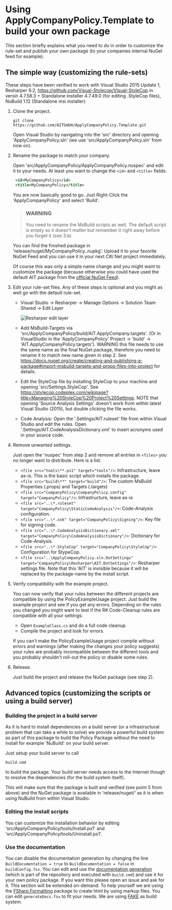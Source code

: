 # Using ApplyCompanyPolicy.Template to build your own package

This section briefly explains what you need to do in order to customize the rule-set and publish your own package (to your companies internal NuGet feed for example).

## The simple way (customizing the rule-sets)
These steps have been verified to work with Visual Studio 2015 Update 1, Resharper 9.2, https://github.com/Visual-Stylecop/Visual-StyleCop in versin 4.7.58.3 + Standalone installer 4.7.49.0 (for editing .StyleCop files), NuBuild 1.12 (Standalone msi installer)

1. Clone the project.

   ```shell
   git clone https://github.com/AITGmbH/ApplyCompanyPolicy.Template.git
   ```

   Open Visual Studio by navigating into the 'src' directory and opening 'ApplyCompanyPolicy.sln' (we use 'src/ApplyCompanyPolicy.sln' from now on).

2. Rename the package to match your company.

   Open 'src/ApplyCompanyPolicy/ApplyCompanyPolicy.nuspec' and edit it to your needs. At least you want to change the `<id>` and `<title>` fields:

   ```xml
    <id>MyCompanyPolicy</id>
    <title>MyCompanyPolicy</title>
   ```

   You are now basically good to go. Just Right-Click the 'ApplyCompanyPolicy' and select 'Build'. 
   
   > ### WARNING
   > You need to rename the MsBuild scripts as well. The default script is empty so it doesn't matter but remember it right away before you forget it (see 3.b)
   
   You can find the finished package in 'release/nuget/MyCompanyPolicy.<version>.nupkg'. Upload it to your favorite NuGet Feed and you can use it in your next C#/.Net project immediately.

   Of course this was only a simple name change and you might want to customize the package (because otherwise you could have used the default AIT package from the [official NuGet Feed](https://www.nuget.org/packages/AIT.CompanyPolicy/)).

3. Edit your rule-set files. Any of these steps is optional and you might as well go with the default rule-set.

   - Visual Studio -> Resharper -> Manage Options -> Solution Team Shared -> Edit Layer
     
	  ![Resharper edit layer](/ApplyCompanyPolicy.Template/content/img/resharper_edit_layer.jpg) 

   - Add MsBuild-Targets via 'src/ApplyCompanyPolicy/build/AIT.ApplyCompany.targets'. 
      (Or in VisualStudio in the 'ApplyCompanyPolicy' Project -> 'build' -> 'AIT.ApplyCompanyPolicy.targets').
	  WARNING this file needs to use the same name as the final NuGet package, therefore you need to rename it to match new name given in step 2. 
	  See https://docs.nuget.org/create/creating-and-publishing-a-package#import-msbuild-targets-and-props-files-into-project for details.

   - Edit the StyleCop file by installing StyleCop to your machine and opening 'src/Settings.StyleCop'. See https://stylecop.codeplex.com/wikipage?title=Managing%20StyleCop%20Project%20Settings. 
      NOTE that opening 'Source Analysis Settings' doesn't work from within latest Visual Studio (2015), but double clicking the file works.

   - Code Analysis: Open the '.Settings/AIT.ruleset' file from within Visual Studio and edit the rules.
	  Open '.Settings/AIT.CodeAnalysisDictionary.xml' to insert acronyms used in your source code.

4. Remove unwanted settings.

   Just open the 'nuspec' from step 2 and remove all entries in `<files>` you no longer want to distribute. Here is a list:

   - `<file src="tools\**.ps1" target="tools"/>`: Infrastructure, leave as-is. This is the basic script which installs the package.
   - `<file src="build\**" target="build"/>`: The custom MsBuild Properties (.props) and Targets (.targets)
   - `<file src="CompanyPolicy\CompanyPolicy.config" target="CompanyPolicy"/>`: Infrastructure, leave as-is
   - `<file src="..\*.ruleset" target="CompanyPolicy\StaticCodeAnalysis"/>`: Code-Analysis configuration.
   - `<file src="..\*.snk" target="CompanyPolicy\Signing"/>`: Key file for signing code.
   - `<file src="..\*.CodeAnalysisDictionary.xml" target="CompanyPolicy\CodeAnalysisDictionary"/>`: Dictionary for Code-Analysis.
   - `<file src="..\*.StyleCop" target="CompanyPolicy\StyleCop"/>`: Configuration for StypeCop.
   - `<file src="..\ApplyCompanyPolicy.sln.DotSettings" target="CompanyPolicy\Resharper\AIT.DotSettings"/>`: Resharper settings file. Note that this 'AIT' is invisible because it will be replaced by the package-name by the install script.

5. Verify compatibility with the example project.
   
   You can now verify that your rules between the different projects are compatible by using the PolicyExampleUsage project.
   Just build the example project and see if you get any errors.
   Depending on the rules you changed you might want to test if the R# Code-Cleanup rules are compatible with all your settings:
    - Open `ExampleClass.cs` and do a full code cleanup.
	- Compile the project and look for errors.
   
   If you can't make the PolicyExampleUsage project compile without errors and warnings (after making the changes your policy suggests) your rules are probably incompatible between the different tools and you probably shouldn't roll-out the policy or disable some rules.

6. Release.

   Just build the project and release the NuGet package (see step 2).


## Advanced topics (customizing the scripts or using a build server)

### Building the project in a build server

As it is hard to install dependencies on a build server (or a infrastructural problem that can take a while to solve) we provide a powerful
build system as part of this package to build the Policy Package without the need to install for example 'NuBuild' on your build server.

Just setup your build server to call

```shell
build.cmd
```

to build the package. Your build server needs access to the Internet though to resolve the dependencies (for the build system itself).

This will make sure that the package is built and verified (see point 5 from above) and the NuGet package is available in 'release/nuget/' as it is when using NuBuild from within Visual Studio.

### Editing the install scripts

You can customize the installation behavior by editing 'src/ApplyCompanyPolicy/tools/Install.ps1' and 'src/ApplyCompanyPolicy/tools/Uninstall.ps1'.

### Use the documentation

You can disable the documentation generation by changing the line `BuildDocumentation = true` to `BuildDocumentation = false` in `buildConfig.fsx`.
You can edit and use the [documentation generation](http://aitgmbh.github.io/ApplyCompanyPolicy.Template/) (which is part of the repository and executed with `build.cmd`) and use it for your own policy package. If you want this please open an issue and ask for it.
This section will be extended on-demand.
To help yourself we are using the [FSharp.Formatting](http://tpetricek.github.io/FSharp.Formatting/) package to create html by using markup files.
You can edit `generateDocs.fsx` to fit your needs.
We are using [FAKE](http://fsharp.github.io/FAKE/) as build system.
